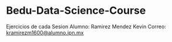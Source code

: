 # Bedu-Data-Science-Course
Ejercicios de cada Sesion
  Alumno: Ramirez Mendez Kevin
  Correo: kramirezm1600@alumno.ipn.mx
